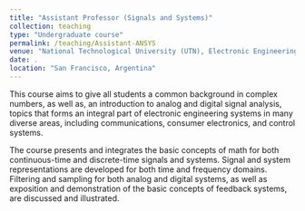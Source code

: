 ```yaml
---
title: "Assistant Professor (Signals and Systems)"
collection: teaching
type: "Undergraduate course"
permalink: /teaching/Assistant-ANSYS
venue: "National Technological University (UTN), Electronic Engineering Department (2015)"
date: .
location: "San Francisco, Argentina"
---
```


This course aims to give all students a common background in complex numbers, as well as, an introduction to analog and digital signal analysis, topics that forms an integral part of electronic engineering systems in many diverse areas, including communications, consumer electronics, and control systems.

The course presents and integrates the basic concepts of math for both continuous-time and discrete-time signals and systems. Signal and system representations are developed for both time and frequency domains. Filtering and sampling for both analog and digital systems, as well as exposition and demonstration of the basic concepts of feedback systems, are discussed and illustrated.